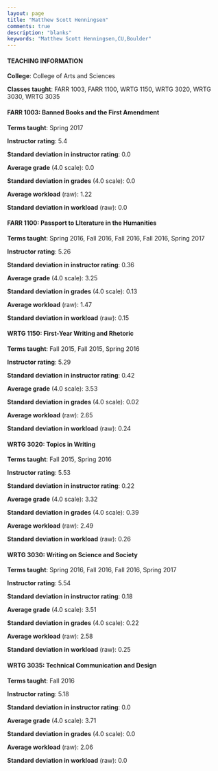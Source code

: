 ```yaml
---
layout: page
title: "Matthew Scott Henningsen" 
comments: true
description: "blanks"
keywords: "Matthew Scott Henningsen,CU,Boulder"
---
```

<head>
<script src="https://ajax.googleapis.com/ajax/libs/jquery/2.1.3/jquery.min.js"></script>
<script src="https://dl.dropboxusercontent.com/s/pc42nxpaw1ea4o9/highcharts.js?dl=0"></script>
<!-- <script src="../assets/js/highcharts.js"></script> -->
<style type="text/css">@font-face {
	font-family: "Bebas Neue";
	src: url(https://www.filehosting.org/file/details/544349/BebasNeue Regular.otf) format("opentype");
	}
	h1.Bebas { 
		font-family: "Bebas Neue", Verdana, Tahoma;
	}
</style>
</head>
	   
#### TEACHING INFORMATION

**College**: College of Arts and Sciences

**Classes taught**: FARR 1003, FARR 1100, WRTG 1150, WRTG 3020, WRTG 3030, WRTG 3035

#### FARR 1003: Banned Books and the First Amendment

**Terms taught**: Spring 2017

**Instructor rating**: 5.4

**Standard deviation in instructor rating**: 0.0

**Average grade** (4.0 scale): 0.0

**Standard deviation in grades** (4.0 scale): 0.0

**Average workload** (raw): 1.22

**Standard deviation in workload** (raw): 0.0

#### FARR 1100: Passport to LIterature in the Humanities

**Terms taught**: Spring 2016, Fall 2016, Fall 2016, Fall 2016, Spring 2017

**Instructor rating**: 5.26

**Standard deviation in instructor rating**: 0.36

**Average grade** (4.0 scale): 3.25

**Standard deviation in grades** (4.0 scale): 0.13

**Average workload** (raw): 1.47

**Standard deviation in workload** (raw): 0.15

#### WRTG 1150: First-Year Writing and Rhetoric

**Terms taught**: Fall 2015, Fall 2015, Spring 2016

**Instructor rating**: 5.29

**Standard deviation in instructor rating**: 0.42

**Average grade** (4.0 scale): 3.53

**Standard deviation in grades** (4.0 scale): 0.02

**Average workload** (raw): 2.65

**Standard deviation in workload** (raw): 0.24

#### WRTG 3020: Topics in Writing

**Terms taught**: Fall 2015, Spring 2016

**Instructor rating**: 5.53

**Standard deviation in instructor rating**: 0.22

**Average grade** (4.0 scale): 3.32

**Standard deviation in grades** (4.0 scale): 0.39

**Average workload** (raw): 2.49

**Standard deviation in workload** (raw): 0.26

#### WRTG 3030: Writing on Science and Society

**Terms taught**: Spring 2016, Fall 2016, Fall 2016, Spring 2017

**Instructor rating**: 5.54

**Standard deviation in instructor rating**: 0.18

**Average grade** (4.0 scale): 3.51

**Standard deviation in grades** (4.0 scale): 0.22

**Average workload** (raw): 2.58

**Standard deviation in workload** (raw): 0.25

#### WRTG 3035: Technical Communication and Design

**Terms taught**: Fall 2016

**Instructor rating**: 5.18

**Standard deviation in instructor rating**: 0.0

**Average grade** (4.0 scale): 3.71

**Standard deviation in grades** (4.0 scale): 0.0

**Average workload** (raw): 2.06

**Standard deviation in workload** (raw): 0.0

